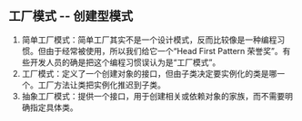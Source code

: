 
## 工厂模式 -- 创建型模式
 
1. 简单工厂模式：简单工厂其实不是一个设计模式，反而比较像是一种编程习惯。但由于经常被使用，所以我们给它一个“Head First Pattern 荣誉奖”。有些开发人员的确是把这个编程习惯误认为是“工厂模式”。
2. 工厂模式：定义了一个创建对象的接口，但由子类决定要实例化的类是哪一个。工厂方法让类把实例化推迟到子类。
3. 抽象工厂模式：提供一个接口，用于创建相关或依赖对象的家族，而不需要明确指定具体类。
